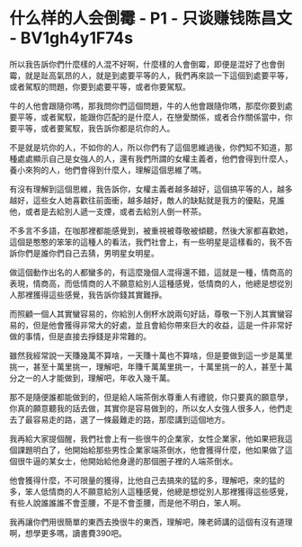 # 什么样的人会倒霉 - P1 - 只谈赚钱陈昌文 - BV1gh4y1F74s

所以我告訴你們什麼樣的人混不好啊，什麼樣的人會倒霉，即便是混好了也會倒霉，就是趾高氣昂的人，就是到處要平等的人，我們再來談一下這個到處要平等，或者駕馭的問題，你要到處要平等，或者你要駕馭。

牛的人他會跟隨你嗎，那我問你們這個問題，牛的人他會跟隨你嗎，那麼你要到處要平等，或者駕馭，能跟你匹配的是什麼人，在戀愛關係，或者合作關係當中，你要平等，或者要駕馭，我告訴你都是坑你的人。

不是就是坑你的人，不如你的人，所以你們有了這個思維過後，你們知不知道，那種處處顯示自己是女強人的人，還有我們所謂的女權主義者，他們會得到什麼人，養小來狗的人，他們會得到什麼人，理解這個思維了嗎。

有沒有理解到這個思維，我告訴你，女權主義者越多越好，這個搞平等的人，越多越好，這些女人她喜歡往前面衝，越多越好，敵人的缺點就是我方的優點，見誰他，或者是去給別人遞一支煙，或者去給別人倒一杯茶。

不多言不多語，在咖那裡都能感覺到，被重視被尊敬被傾聽，然後大家都喜歡她，這個是憨憨的笨笨的這種人的看法，我們社會上，有一些明星是這樣看的，我不告訴你們是誰你們自己去猜，男明星女明星。

做這個動作出名的人都蠻多的，有這麼幾個人混得還不錯，這就是一種，情商高的表現，情商高，而低情商的人不願意給別人這種感覺，低情商的人，他總是想從別人那裡獲得這些感覺，我告訴你錢其實難掙。

而照顧一個人其實蠻容易的，你給別人倒杯水說兩句好話，尊敬一下別人其實蠻容易的，但是他會獲得非常大的好處，並且會給你帶來巨大的收益，這是一件非常好做的事情，但是直接去掙錢是非常難的。

雖然我經常說一天賺幾萬不算啥，一天賺十萬也不算啥，但是要做到這一步是萬里挑一，甚至十萬里挑一，理解吧，年賺千萬萬里挑一，十萬里挑一的人，甚至十萬分之一的人才能做到，理解吧，年收入幾千萬。

那不是隨便誰都能做到的，但是給人端茶倒水尊重人有禮貌，你只要真的願意學，你真的願意聽我的話去做，其實你是容易做到的，所以女人女強人很多人，他們走去了最容易走的路，選了一條最難走的路，那麼講到這個地方。

我再給大家提個醒，我們社會上有一些很牛的企業家，女性企業家，他如果把我這個課題明白了，他開始給那些男性企業家端茶倒水，他會獲得什麼，他如果做了這個很牛逼的某女士，他開始給他身邊的那個圈子裡的人端茶倒水。

他會獲得什麼，不可限量的獲得，比他自己去搞來的猛的多，理解吧，來的猛的多，笨人低情商的人不願意給別人這種感覺，他總是想從別人那裡獲得這些感覺，有些人說誰誰誰不會歪腰，不是不會歪腰，而是他不明白，笨人啊。

我再讓你們用很簡單的東西去換很牛的東西，理解吧，陳老師講的這個有沒有道理啊，想學更多嗎，讀書費390吧。

